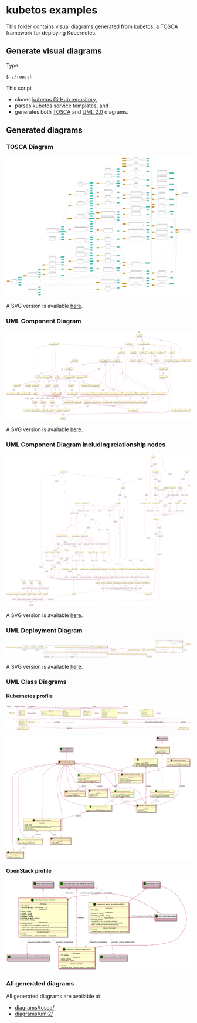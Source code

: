 # kubetos examples

This folder contains visual diagrams generated from [kubetos](https://github.com/Shishqa/kubetos),
a TOSCA framework for deploying Kubernetes.

## Generate visual diagrams

Type
```sh
$ ./run.sh
```

This script
* clones [kubetos GitHub repository](https://github.com/Shishqa/kubetos),
* parses kubetos service templates, and
* generates both [TOSCA](diagrams/tosca/) and [UML 2.0](diagrams/uml2/) diagrams.

## Generated diagrams

### TOSCA Diagram

![TOSCA Diagram](https://raw.githubusercontent.com/Orange-OpenSource/Cloudnet-TOSCA-toolbox/master/examples/kubetos/diagrams/tosca/service.png)

A SVG version is available [here](https://raw.githubusercontent.com/Orange-OpenSource/Cloudnet-TOSCA-toolbox/master/examples/kubetos/diagrams/tosca/service.svg).

### UML Component Diagram

![UML Component Diagram 1](https://raw.githubusercontent.com/Orange-OpenSource/Cloudnet-TOSCA-toolbox/master/examples/kubetos/diagrams/uml2/service-uml2-component-diagram1.png)

A SVG version is available [here](https://raw.githubusercontent.com/Orange-OpenSource/Cloudnet-TOSCA-toolbox/master/examples/kubetos/diagrams/uml2/service-uml2-component-diagram1.svg).

### UML Component Diagram including relationship nodes

![UML Component Diagram 2](https://raw.githubusercontent.com/Orange-OpenSource/Cloudnet-TOSCA-toolbox/master/examples/kubetos/diagrams/uml2/service-uml2-component-diagram2.png)

A SVG version is available [here](https://raw.githubusercontent.com/Orange-OpenSource/Cloudnet-TOSCA-toolbox/master/examples/kubetos/diagrams/uml2/service-uml2-component-diagram2.svg).

### UML Deployment Diagram

![UML Deployment Diagram](https://raw.githubusercontent.com/Orange-OpenSource/Cloudnet-TOSCA-toolbox/master/examples/kubetos/diagrams/uml2/service-uml2-deployment-diagram.png)

A SVG version is available [here](https://raw.githubusercontent.com/Orange-OpenSource/Cloudnet-TOSCA-toolbox/master/examples/kubetos/diagrams/uml2/service-uml2-deployment-diagram.svg).

### UML Class Diagrams

#### Kubernetes profile

![UML Class Diagram - Kubernetes profile](https://raw.githubusercontent.com/Orange-OpenSource/Cloudnet-TOSCA-toolbox/master/examples/kubetos/diagrams/uml2/profiles-kubernetes-types-node-uml2-class-diagram.png)

![UML Class Diagram - Kubernetes profile](https://raw.githubusercontent.com/Orange-OpenSource/Cloudnet-TOSCA-toolbox/master/examples/kubetos/diagrams/uml2/profiles-kubernetes-types-objects-uml2-class-diagram.png)

#### OpenStack profile

![UML Class Diagram - OpenStack profile](https://raw.githubusercontent.com/Orange-OpenSource/Cloudnet-TOSCA-toolbox/master/examples/kubetos/diagrams/uml2/profiles-openstack-types-node-uml2-class-diagram.png)

### All generated diagrams

All generated diagrams are available at
* [diagrams/tosca/](diagrams/tosca/)
* [diagrams/uml2/](diagrams/uml2/)
